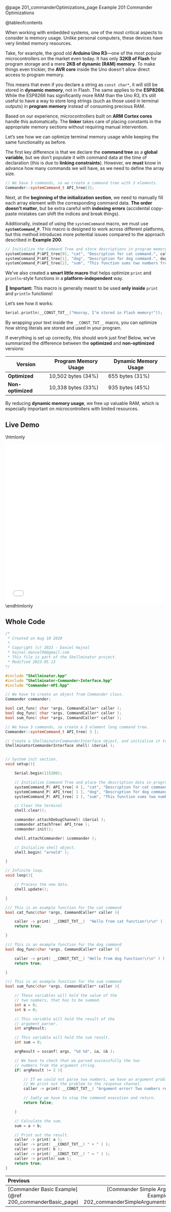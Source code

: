 @page 201_commanderOptimizations_page Example 201 Commander Optimizations

@tableofcontents

When working with embedded systems, one of the most critical aspects to consider is memory usage. Unlike personal computers, these devices have very limited memory resources.  

Take, for example, the good old **Arduino Uno R3**—one of the most popular microcontrollers on the market even today. It has only **32KB of Flash** for program storage and a mere **2KB of dynamic (RAM) memory**. To make things even trickier, the **AVR core** inside the Uno doesn't allow direct access to program memory.  

This means that even if you declare a string as `const char*`, it will still be stored in **dynamic memory**, not in Flash. The same applies to the **ESP8266**. While the ESP8266 has significantly more RAM than the Uno R3, it’s still useful to have a way to store long strings (such as those used in terminal outputs) in **program memory** instead of consuming precious RAM.  

Based on our experience, microcontrollers built on **ARM Cortex cores** handle this automatically. The **linker** takes care of placing constants in the appropriate memory sections without requiring manual intervention.  

Let’s see how we can optimize terminal memory usage while keeping the same functionality as before.  

The first key difference is that we declare the **command tree** as a **global variable**, but we don't populate it with command data at the time of declaration (this is due to **linking constraints**). However, we **must** know in advance how many commands we will have, as we need to define the array size.  

```cpp
// We have 3 commands, so we create a command tree with 3 elements.
Commander::systemCommand_t API_tree[3];
```  

Next, at the **beginning of the initialization section**, we need to manually fill each array element with the corresponding command data. **The order doesn’t matter**, but be extra careful with **indexing errors** (accidental copy-paste mistakes can shift the indices and break things).  

Additionally, instead of using the `systemCommand` macro, we must use **`systemCommand_P`**. This macro is designed to work across different platforms, but this method introduces more potential issues compared to the approach described in **Example 200**.  

```cpp
// Initialize the Command Tree and store descriptions in program memory.
systemCommand_P(API_tree[0], "cat", "Description for cat command.", cat_func);
systemCommand_P(API_tree[1], "dog", "Description for dog command.", dog_func);
systemCommand_P(API_tree[2], "sum", "This function sums two numbers from the argument list.", sum_func);
```  

We’ve also created a **smart little macro** that helps optimize `print` and `println`-style functions in a **platform-independent** way.  

🚨 **Important:** This macro is generally meant to be used **only inside** `print` and `println` functions!  

Let’s see how it works:  

```cpp
Serial.println(__CONST_TXT__("Hooray, I’m stored in Flash memory!"));
```  

By wrapping your text inside the `__CONST_TXT__` macro, you can optimize how string literals are stored and used in your program.  

If everything is set up correctly, this should work just fine! Below, we’ve summarized the difference between the **optimized** and **non-optimized** versions:  

| **Version**       | **Program Memory Usage** | **Dynamic Memory Usage** |
|-------------------|------------------------|--------------------------|
| **Optimized**     | 10,502 bytes (34%)     | 655 bytes (31%)          |
| **Non-optimized** | 10,338 bytes (33%)     | 935 bytes (45%)          |  

By reducing **dynamic memory usage**, we free up valuable RAM, which is especially important on microcontrollers with limited resources.

## Live Demo

\htmlonly
<iframe id="demoFrame" src="webExamples/201_commanderOptimizations.html" style="height:500px;width:100%;border:none;display:block;"></iframe>
\endhtmlonly

## Whole Code

```cpp
/*
 * Created on Aug 10 2020
 *
 * Copyright (c) 2023 - Daniel Hajnal
 * hajnal.daniel96@gmail.com
 * This file is part of the Shellminator project.
 * Modified 2023.05.13
*/

#include "Shellminator.hpp"
#include "Shellminator-Commander-Interface.hpp"
#include "Commander-API.hpp"

// We have to create an object from Commander class.
Commander commander;

bool cat_func( char *args, CommandCaller* caller );
bool dog_func( char *args, CommandCaller* caller );
bool sum_func( char *args, CommandCaller* caller );

// We have 3 commands, so create a 3 element long command tree.
Commander::systemCommand_t API_tree[ 3 ];

// Create a ShellminatorCommanderInterface object, and initialize it to use Serial
ShellminatorCommanderInterface shell( &Serial );


// System init section.
void setup(){

    Serial.begin(115200);

    // Initialize Command Tree and place the description data in program memory.
    systemCommand_P( API_tree[ 0 ], "cat", "Description for cat command.", cat_func );
    systemCommand_P( API_tree[ 1 ], "dog", "Description for dog command.", dog_func );
    systemCommand_P( API_tree[ 2 ], "sum", "This function sums two number from the argument list.", sum_func  );

    // Clear the terminal
    shell.clear();

    commander.attachDebugChannel( &Serial );
    commander.attachTree( API_tree );
    commander.init();

    shell.attachCommander( &commander );

    // Initialize shell object.
    shell.begin( "arnold" );

}

// Infinite loop.
void loop(){

    // Process the new data.
    shell.update();

}

/// This is an example function for the cat command
bool cat_func(char *args, CommandCaller* caller ){

    caller -> print( __CONST_TXT__(  "Hello from cat function!\r\n" ) );
    return true;

}

/// This is an example function for the dog command
bool dog_func(char *args, CommandCaller* caller ){

    caller -> print( __CONST_TXT__( "Hello from dog function!\r\n" ) );
    return true;

}

/// This is an example function for the sum command
bool sum_func(char *args, CommandCaller* caller ){

    // These variables will hold the value of the
    // two numbers, that has to be summed.
    int a = 0;
    int b = 0;

    // This variable will hold the result of the
    // argument parser.
    int argResult;

    // This variable will hold the sum result.
    int sum = 0;

    argResult = sscanf( args, "%d %d", &a, &b );

    // We have to check that we parsed successfully the two
    // numbers from the argument string.
    if( argResult != 2 ){

        // If we could not parse two numbers, we have an argument problem.
        // We print out the problem to the response channel.
        caller -> print( __CONST_TXT__( "Argument error! Two numbers required, separated with a blank space.\r\n" ) );

        // Sadly we have to stop the command execution and return.
        return false;

    }

    // Calculate the sum.
    sum = a + b;

    // Print out the result.
    caller -> print( a );
    caller -> print( __CONST_TXT__( " + " ) );
    caller -> print( b );
    caller -> print( __CONST_TXT__( " = " ) );
    caller -> println( sum );
    return true;
}
```

<div class="section_buttons">
 
| Previous          |                         Next |
|:------------------|-----------------------------:|
|[Commander Basic Example](@ref 200_commanderBasic_page) | [Commander Simple Arguments Example](@ref 202_commanderSimpleArguments_page) |
 
</div>